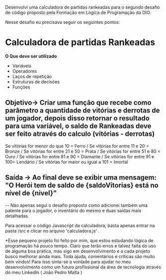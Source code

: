 Desenvolvi uma calculadora de partidas rankeadas para o segundo desafio de código proposto pela Formação em Lógica de Programação da DIO.

Nesse desafio eu precisava seguir os seguintes pontos:

 # Calculadora de partidas Rankeadas

**O Que deve ser utilizado**

- Variáveis
- Operadores
- Laços de repetição
- Estruturas de decisões
- Funções

## Objetivo-> Criar uma função que recebe como parâmetro a quantidade de vitórias e derrotas de um jogador, depois disso retornar o resultado para uma variável, o saldo de Rankeadas deve ser feito através do calculo (vitórias - derrotas)
Se vitórias for menor do que 10 = Ferro / 
Se vitórias for entre 11 e 20 = Bronze / 
Se vitórias for entre 21 e 50 = Prata / 
Se vitórias for entre 51 e 80 = Ouro / 
Se vitórias for entre 81 e 90 = Diamante / 
Se vitórias for entre 91 e 100= Lendário / 
Se vitórias for maior ou igual a 101 = Imortal

## Saída -> Ao final deve se exibir uma mensagem: "O Herói tem de saldo de **{saldoVitorias}** está no nível de **{nivel}**"

-- Não apenas segui o desafio proposto como adicionei também uma patente para o jogador, o inventário do mesmo e duas saídas mais detalhadas.

Para acessar o código Javascript da calculadora, basta apenas entrar na pasta /src e clicar no arquivo 'calculadora.js' . 

*Esse pequeno projeto foi feito por mim, que estou estudando lógica de programação há pouco tempo. Claro que terão erros e talvez falta do uso de alguma boa prática, mas sigo em desenvolvimento e a cada projeto busco melhorar ainda mais. Toda ajuda, comentários e críticas são muito bem vindos! 
Para isso sinta-se a vontade para ajudar no meu desenvolvimento como um futuro profissional da área de tecnologia através do meu LinkedIn ( João Pedro Malta )
